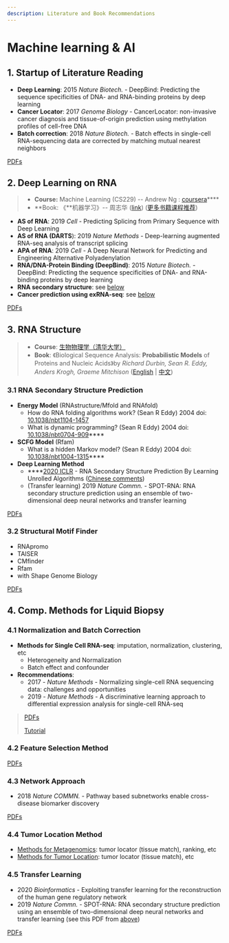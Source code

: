 ```yaml
---
description: Literature and Book Recommendations
---
```


# Machine learning & AI

## 1. **Startup of Literature Reading**

* **Deep Learning**: 2015 _Nature Biotech._ - DeepBind: Predicting the sequence specificities of DNA- and RNA-binding proteins by deep learning
* **Cancer Locator**:  2017 _Genome Biology_ - CancerLocator: non-invasive cancer diagnosis and tissue-of-origin prediction using methylation profiles of cell-free DNA
* **Batch correction**: 2018 _Nature Biotech._ - Batch effects in single-cell RNA-sequencing data are corrected by matching mutual nearest neighbors

[PDFs](https://cloud.tsinghua.edu.cn/d/928f3f4a8c8d4ab8b8ad/?p=/Literature%20shared%20by%20John/Recommendation%20for%20Startup/AI%20%26%20Machine%20Learning&mode=list)

## 2. Deep Learning on RNA

> * **Course:**  Machine Learning \(CS229\) -- Andrew Ng : [coursera](https://www.coursera.org/learn/machine-learning)\*\*\*\*
> * **Book:    《**机器学习》-- 周志华 \([link](https://book.douban.com/subject/26708119/)\)  \([更多书籍课程推荐](https://lulab1.gitbook.io/training/appendix/appendix-i.keep-learning)\)

* **AS of RNA**: 2019 _Cell_ - Predicting Splicing from Primary Sequence with Deep Learning
* **AS of RNA \(DARTS**\): 2019 _Nature Methods_ - Deep-learning augmented RNA-seq analysis of transcript splicing
* **APA of RNA**: 2019 _Cell_ - A Deep Neural Network for Predicting and Engineering Alternative Polyadenylation
* **RNA/DNA-Protein Binding \(DeepBind\)**: 2015 _Nature Biotech._ - DeepBind: Predicting the sequence specificities of DNA- and RNA-binding proteins by deep learning
* **RNA secondary structure**: see [below](ai.md#3-1-rna-secondary-structure-prediction)
* **Cancer prediction using exRNA-seq**: see [below](ai.md#4-5-transfer-learning)

[PDFs](https://cloud.tsinghua.edu.cn/d/9553a9a553304ff7b311/?p=%2FDeep%20Learning%20on%20RNA&mode=list)

## 3. RNA Structure

> * **Course**: [生物物理学（清华大学）](https://www.ncrnalab.org/courses/#biophysics) 
> * **Book**:   《Biological Sequence Analysis: **Probabilistic Models** of Proteins and Nucleic Acids》by _Richard Durbin, Sean R. Eddy, Anders Krogh, Graeme Mitchison_  \([English](http://www.amazon.com/Biological-Sequence-Analysis-Probabilistic-Proteins/dp/0521629713) \| [中文](http://www.amazon.cn/dp/B003ZUIRZ2)\)

### 3.1 RNA Secondary Structure Prediction

* **Energy Model** \(RNAstructure/Mfold and RNAfold\)
  * How do RNA folding algorithms work? \(Sean R Eddy\) 2004 doi: [10.1038/nbt1104-1457](http://dx.doi.org/10.1038/nbt1104-1457)
  * What is dynamic programming? \(Sean R Eddy\) 2004 doi: [10.1038/nbt0704-909](http://dx.doi.org/10.1038/nbt0704-909)\*\*\*\*
* **SCFG Model** \(Rfam\)
  * What is a hidden Markov model? \(Sean R Eddy\) 2004 doi: [10.1038/nbt1004-1315](http://dx.doi.org/10.1038/nbt1004-1315)\*\*\*\*
* **Deep Learning Method**
  * \*\*\*\*[2020 ICLR](https://openreview.net/forum?id=S1eALyrYDH) - RNA Secondary Structure Prediction By Learning Unrolled Algorithms \([Chinese comments](https://mp.weixin.qq.com/s/SSFOJfljhRZuOOTErNefig)\)
  * \(Transfer learning\) 2019 _Nature Commn._ - SPOT-RNA: RNA secondary structure prediction using an ensemble of two-dimensional deep neural networks and transfer learning

[PDFs](https://cloud.tsinghua.edu.cn/d/9553a9a553304ff7b311/?p=%2FRNA%20secondary%20structure%20prediction&mode=list)

### 3.2 Structural Motif Finder

* RNApromo
* TAISER
* CMfinder
* Rfam
* with Shape Genome Biology

[PDFs](https://cloud.tsinghua.edu.cn/d/9553a9a553304ff7b311/?p=%2FRNA%20Structural%20Motif&mode=list)

## 4. Comp. Methods for Liquid Biopsy

### 4.1 Normalization and Batch Correction

* **Methods for Single Cell RNA-seq**: imputation, normalization, clustering, etc
  * Heterogeneity and Normalization
  * Batch effect and confounder
* **Recommendations**:
  * 2017 - _Nature Methods_ - Normalizing single-cell RNA sequencing data: challenges and opportunities
  * 2019 - _Nature Methods_ - A discriminative learning approach to differential expression analysis for single-cell RNA-seq

> [PDFs](https://cloud.tsinghua.edu.cn/d/9553a9a553304ff7b311/?p=%2Fmethod%20-%20single%20cell&mode=list)
>
> [Tutorial](https://lulab1.gitbook.io/training/part-iii.-case-studies/case-study-1.exrna-seq/1.4.normalization-issues)

### 4.2  Feature Selection Method

[PDFs](https://cloud.tsinghua.edu.cn/d/9553a9a553304ff7b311/?p=%2Fmethod%20-%20Feature%20Selection&mode=list)

### 4.3 Network Approach

* 2018 _Nature COMMN._ - Pathway based subnetworks enable cross-disease biomarker discovery

[PDFs](https://cloud.tsinghua.edu.cn/d/9553a9a553304ff7b311/?p=%2Fmethod%20-%20Feature%20Selection&mode=list)

### 4.4 Tumor Location Method

* [Methods for Metagenomics](https://cloud.tsinghua.edu.cn/d/9553a9a553304ff7b311/?p=%2Fmethod%20-%20metagenomics&mode=list): tumor locator \(tissue match\), ranking, etc
* [Methods for Tumor Location](https://cloud.tsinghua.edu.cn/d/9553a9a553304ff7b311/?p=%2Fmethod%20-%20locator&mode=list): tumor locator \(tissue match\), etc

### 4.5 Transfer Learning

* 2020 _Bioinformatics_ - Exploiting transfer learning for the reconstruction of the human gene regulatory network
* 2019 _Nature Commn._ - SPOT-RNA: RNA secondary structure prediction using an ensemble of two-dimensional deep neural networks and transfer learning  \(see this PDF from [above](ai.md#3-1-rna-secondary-structure-prediction)\)

[PDFs](https://cloud.tsinghua.edu.cn/d/9553a9a553304ff7b311/?p=%2FTransfer%20Learning&mode=list)




